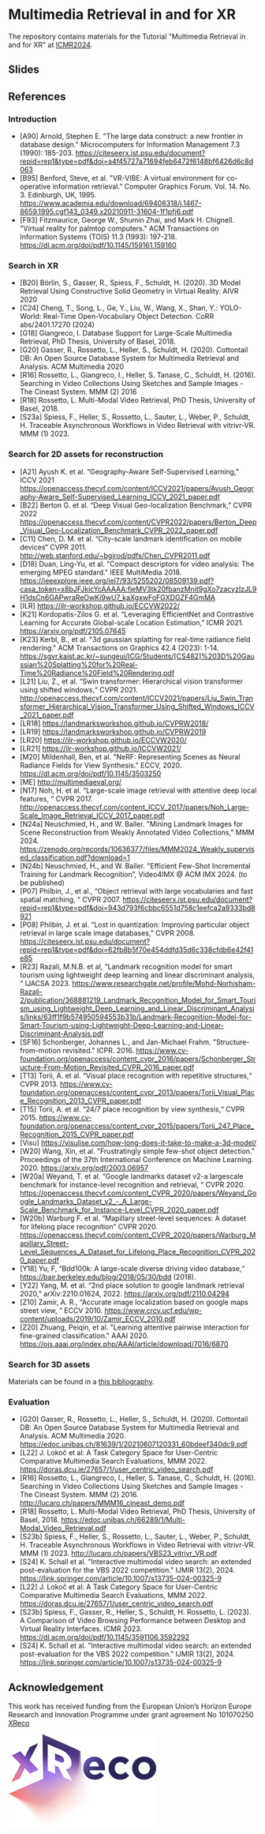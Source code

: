 # Multimedia Retrieval in and for XR
The repository contains materials for the Tutorial "Multimedia Retrieval in and for XR" at [ICMR2024](https://icmr2024.org).

## Slides


## References

### Introduction

- [A90] Arnold, Stephen E. "The large data construct: a new frontier in database design." Microcomputers for Information Management 7.3 (1990): 185-203. https://citeseerx.ist.psu.edu/document?repid=rep1&type=pdf&doi=a4f45727a71694feb6472f6148bf6426d6c8d063
- [B95] Benford, Steve, et al. "VR-VIBE: A virtual environment for co-operative information retrieval." Computer Graphics Forum. Vol. 14. No. 3. Edinburgh, UK, 1995. https://www.academia.edu/download/69408318/j.1467-8659.1995.cgf143_0349.x20210911-31604-1f1pfj6.pdf
- [F93] Fitzmaurice, George W., Shumin Zhai, and Mark H. Chignell. "Virtual reality for palmtop computers." ACM Transactions on Information Systems (TOIS) 11.3 (1993): 197-218. https://dl.acm.org/doi/pdf/10.1145/159161.159160


### Search in XR
- [B20] Börlin, S., Gasser, R., Spiess, F., Schuldt, H. (2020). 3D Model Retrieval Using Constructive Solid Geometry in Virtual Reality. AIVR 2020
- [C24] Cheng, T., Song, L., Ge, Y., Liu, W., Wang, X., Shan, Y.: YOLO-World: Real-Time Open-Vocabulary Object Detection. CoRR abs/2401.17270 (2024)
- [G18] Giangreco, I. Database Support for Large-Scale Multimedia Retrieval, PhD Thesis, University of Basel, 2018.
- [G20] Gasser, R., Rossetto, L., Heller, S., Schuldt, H. (2020). Cottontail DB: An Open Source Database System for Multimedia Retrieval and Analysis. ACM Multimedia 2020
- [R16] Rossetto, L., Giangreco, I., Heller, S. Tanase, C., Schuldt, H. (2016). Searching in Video Collections Using Sketches and Sample Images - The Cineast System. MMM (2) 2016
- [R18] Rossetto, L. Multi-Modal Video Retrieval, PhD Thesis, University of Basel, 2018.
- [S23a] Spiess, F., Heller, S., Rossetto, L., Sauter, L., Weber, P., Schuldt, H. Traceable Asynchronous Workflows in Video Retrieval with vitrivr-VR. MMM (1) 2023.


### Search for 2D assets for reconstruction

- [A21] Ayush K. et al. “Geography-Aware Self-Supervised Learning,” ICCV 2021 https://openaccess.thecvf.com/content/ICCV2021/papers/Ayush_Geography-Aware_Self-Supervised_Learning_ICCV_2021_paper.pdf
- [B22] Berton G. et al. “Deep Visual Geo-localization Benchmark,” CVPR 2022 https://openaccess.thecvf.com/content/CVPR2022/papers/Berton_Deep_Visual_Geo-Localization_Benchmark_CVPR_2022_paper.pdf
- [C11] Chen, D. M. et al. “City-scale landmark identification on mobile devices“ CVPR 2011. http://web.stanford.edu/~bgirod/pdfs/Chen_CVPR2011.pdf
- [D18] Duan, Ling-Yu, et al. "Compact descriptors for video analysis: The emerging MPEG standard." IEEE MultiMedia 2018. https://ieeexplore.ieee.org/iel7/93/5255202/08509139.pdf?casa_token=x8bJFJkicYcAAAAA:fjeMV3tk20fbanzMnit9gXo7zacyzIzJL9H1dsCn6GAPwraReOwKi9wU7_kaXgxwFoFGXDGZF4GmMA
- [ILR] https://ilr-workshop.github.io/ECCVW2022/
- [K21] Kordopatis-Zilos G. et al. “Leveraging EfficientNet and Contrastive Learning for Accurate Global-scale Location Estimation,” ICMR 2021. https://arxiv.org/pdf/2105.07645
- [K23] Kerbl, B., et al. "3d gaussian splatting for real-time radiance field rendering." ACM Transactions on Graphics 42.4 (2023): 1-14. https://sgvr.kaist.ac.kr/~sungeui/ICG/Students/[CS482]%203D%20Gaussian%20Splatting%20for%20Real-Time%20Radiance%20Field%20Rendering.pdf
- [L21] Liu, Z., et al. “Swin transformer: Hierarchical vision transformer using shifted windows,“ CVPR 2021. http://openaccess.thecvf.com/content/ICCV2021/papers/Liu_Swin_Transformer_Hierarchical_Vision_Transformer_Using_Shifted_Windows_ICCV_2021_paper.pdf
- [LR18] https://landmarksworkshop.github.io/CVPRW2018/
- [LR19] https://landmarksworkshop.github.io/CVPRW2019
- [LR20] https://ilr-workshop.github.io/ECCVW2020/
- [LR21] https://ilr-workshop.github.io/ICCVW2021/
- [M20] Mildenhall, Ben, et al. "NeRF: Representing Scenes as Neural Radiance Fields for View Synthesis." ECCV, 2020. https://dl.acm.org/doi/pdf/10.1145/3503250
- [ME] http://multimediaeval.org/
- [N17] Noh, H. et al. “Large-scale image retrieval with attentive deep local features, “ CVPR 2017. http://openaccess.thecvf.com/content_ICCV_2017/papers/Noh_Large-Scale_Image_Retrieval_ICCV_2017_paper.pdf
- [N24a] Neuschmied, H., and W. Bailer. "Mining Landmark Images for Scene Reconstruction from Weakly Annotated Video Collections," MMM 2024. https://zenodo.org/records/10636377/files/MMM2024_Weakly_supervised_classification.pdf?download=1
- [N24b] Neuschmied, H., and W. Bailer. "Efficient Few-Shot Incremental Training for Landmark Recognition”, Video4IMX @ ACM IMX 2024. (to be published)
- [P07] Philbin, J., et al., “Object retrieval with large vocabularies and fast spatial matching, “ CVPR 2007. https://citeseerx.ist.psu.edu/document?repid=rep1&type=pdf&doi=943d793f6cbbc6551d758c1eefca2a9333bd8921
- [P08] Philbin, J. et al. “Lost in quantization: Improving particular object retrieval in large scale image databases,” CVPR 2008. https://citeseerx.ist.psu.edu/document?repid=rep1&type=pdf&doi=62fb8b5f70e454ddfd35d6c338cfdb6e42f41e85
- [R23] Razali, M.N.B. et al, “Landmark recognition model for smart tourism using lightweight deep learning and linear discriminant analysis, “ IJACSA 2023. https://www.researchgate.net/profile/Mohd-Norhisham-Razali-2/publication/368881219_Landmark_Recognition_Model_for_Smart_Tourism_using_Lightweight_Deep_Learning_and_Linear_Discriminant_Analysis/links/63ff1f9b574950594553b31b/Landmark-Recognition-Model-for-Smart-Tourism-using-Lightweight-Deep-Learning-and-Linear-Discriminant-Analysis.pdf
- [SF16] Schonberger, Johannes L., and Jan-Michael Frahm. "Structure-from-motion revisited." ICPR. 2016. https://www.cv-foundation.org/openaccess/content_cvpr_2016/papers/Schonberger_Structure-From-Motion_Revisited_CVPR_2016_paper.pdf
- [T13] Torii, A. et al. “Visual place recognition with repetitive structures,“ CVPR 2013. https://www.cv-foundation.org/openaccess/content_cvpr_2013/papers/Torii_Visual_Place_Recognition_2013_CVPR_paper.pdf
- [T15] Torii, A. et al. “24/7 place recognition by view synthesis,“ CVPR 2015. https://www.cv-foundation.org/openaccess/content_cvpr_2015/papers/Torii_247_Place_Recognition_2015_CVPR_paper.pdf
- [Visu] https://visulise.com/how-long-does-it-take-to-make-a-3d-model/
- [W20] Wang, Xin, et al. "Frustratingly simple few-shot object detection." Proceedings of the 37th International Conference on Machine Learning. 2020. https://arxiv.org/pdf/2003.06957
- [W20a] Weyand, T. et al. “Google landmarks dataset v2-a largescale benchmark for instance-level recognition and retrieval, “ CVPR 2020. https://openaccess.thecvf.com/content_CVPR_2020/papers/Weyand_Google_Landmarks_Dataset_v2_-_A_Large-Scale_Benchmark_for_Instance-Level_CVPR_2020_paper.pdf
- [W20b] Warburg F. et al. “Mapillary street-level sequences: A dataset for lifelong place recognition” CVPR 2020. https://openaccess.thecvf.com/content_CVPR_2020/papers/Warburg_Mapillary_Street-Level_Sequences_A_Dataset_for_Lifelong_Place_Recognition_CVPR_2020_paper.pdf
- [Y18] Yu, F, “Bdd100k: A large-scale diverse driving video database,“ https://bair.berkeley.edu/blog/2018/05/30/bdd (2018).
- [Y22] Yang, M. et al. “2nd place solution to google landmark retrieval 2020,” arXiv:2210.01624, 2022. https://arxiv.org/pdf/2110.04294
- [Z10] Zamir, A. R., “Accurate image localization based on google maps street view, “ ECCV 2010. https://www.crcv.ucf.edu/wp-content/uploads/2019/10/Zamir_ECCV_2010.pdf
- [Z20] Zhuang, Peiqin, et al. "Learning attentive pairwise interaction for fine-grained classification." AAAI 2020. https://ojs.aaai.org/index.php/AAAI/article/download/7016/6870

### Search for 3D assets

Materials can be found in a [this bibliography](https://github.com/mpegia/3D-Object-Retrieval-Methods-Bibliography).

### Evaluation

- [G20] Gasser, R., Rossetto, L., Heller, S., Schuldt, H. (2020). Cottontail DB: An Open Source Database System for Multimedia Retrieval and Analysis. ACM Multimedia 2020. https://edoc.unibas.ch/81639/1/20210607120331_60bdeef340dc9.pdf
- [L22] J. Lokoč et al: A Task Category Space for User-Centric Comparative Multimedia Search Evaluations, MMM 2022. https://doras.dcu.ie/27657/1/user_centric_video_search.pdf
- [R16] Rossetto, L., Giangreco, I., Heller, S. Tanase, C., Schuldt, H. (2016). Searching in Video Collections Using Sketches and Sample Images - The Cineast System. MMM (2) 2016. http://lucaro.ch/papers/MMM16_cineast_demo.pdf
- [R18] Rossetto, L. Multi-Modal Video Retrieval, PhD Thesis, University of Basel, 2018. https://edoc.unibas.ch/66289/1/Multi-Modal_Video_Retrieval.pdf
- [S23b] Spiess, F., Heller, S., Rossetto, L., Sauter, L., Weber, P., Schuldt, H. Traceable Asynchronous Workflows in Video Retrieval with vitrivr-VR. MMM (1) 2023. http://lucaro.ch/papers/VBS23_vitrivr_VR.pdf
- [S24] K. Schall et al. "Interactive multimodal video search: an extended post-evaluation for the VBS 2022 competition." IJMIR 13(2), 2024. https://link.springer.com/article/10.1007/s13735-024-00325-9
- [L22] J. Lokoč et al: A Task Category Space for User-Centric Comparative Multimedia Search Evaluations, MMM 2022. https://doras.dcu.ie/27657/1/user_centric_video_search.pdf
- [S23b] Spiess, F., Gasser, R., Heller, S., Schuldt, H. Rossetto, L. (2023). A Comparison of Video Browsing Performance between Desktop and Virtual Reality Interfaces. ICMR 2023. https://dl.acm.org/doi/pdf/10.1145/3591106.3592292
- [S24] K. Schall et al. "Interactive multimodal video search: an extended post-evaluation for the VBS 2022 competition." IJMIR 13(2), 2024. https://link.springer.com/article/10.1007/s13735-024-00325-9

## Acknowledgement
This work has received funding from the European Union’s Horizon Europe Research and Innovation Programme under grant agreement No 101070250 [XReco](https://xreco.eu/)

<img src="XR-logo_DEF_RGB_300px.png" />

